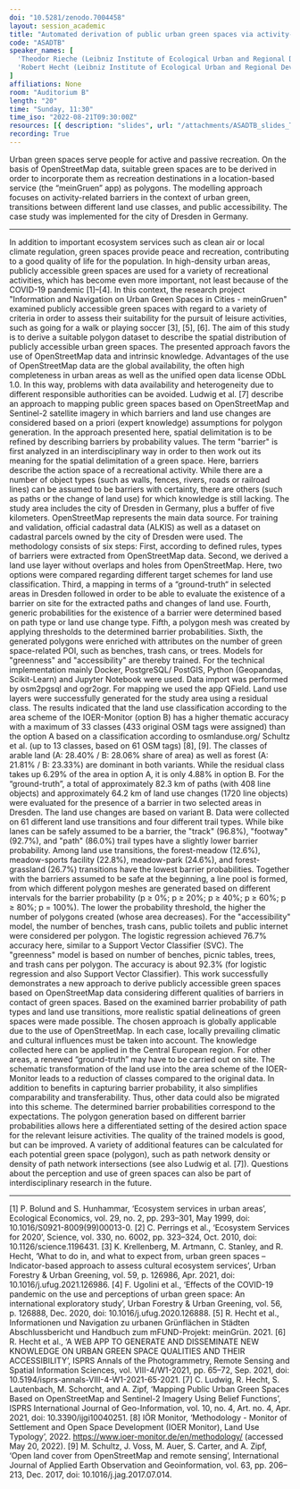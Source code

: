 ```yaml
---
doi: "10.5281/zenodo.7004458"
layout: session_academic
title: "Automated derivation of public urban green spaces via activity-related barriers using OpenStreetMap."
code: "ASADTB"
speaker_names: [
  'Theodor Rieche (Leibniz Institute of Ecological Urban and Regional Development (IOER))',
  'Robert Hecht (Leibniz Institute of Ecological Urban and Regional Development (IOER))'
]
affiliations: None
room: "Auditorium B"
length: "20"
time: "Sunday, 11:30"
time_iso: "2022-08-21T09:30:00Z"
resources: [{ description: "slides", url: "/attachments/ASADTB_slides_TheodorRieche_S_C9M9X9t.pdf" }]
recording: True
---
```


Urban green spaces serve people for active and passive recreation. On the basis of OpenStreetMap data, suitable green spaces are to be derived in order to incorporate them as recreation destinations in a location-based service (the “meinGruen” app) as polygons. The modelling approach focuses on activity-related barriers in the context of urban green, transitions between different land use classes, and public accessibility. The case study was implemented for the city of Dresden in Germany.

<hr>

In addition to important ecosystem services such as clean air or local climate regulation, green spaces provide peace and recreation, contributing to a good quality of life for the population. In high-density urban areas, publicly accessible green spaces are used for a variety of recreational activities, which has become even more important, not least because of the COVID-19 pandemic [1]–[4]. In this context, the research project &#34;Information and Navigation on Urban Green Spaces in Cities - meinGruen&#34; examined publicly accessible green spaces with regard to a variety of criteria in order to assess their suitability for the pursuit of leisure activities, such as going for a walk or playing soccer [3], [5], [6]. The aim of this study is to derive a suitable polygon dataset to describe the spatial distribution of publicly accessible urban green spaces. The presented approach favors the use of OpenStreetMap data and intrinsic knowledge. Advantages of the use of OpenStreetMap data are the global availability, the often high completeness in urban areas as well as the unified open data license ODbL 1.0. In this way, problems with data availability and heterogeneity due to different responsible authorities can be avoided. Ludwig et al. [7] describe an approach to mapping public green spaces based on OpenStreetMap and Sentinel-2 satellite imagery in which barriers and land use changes are considered based on a priori (expert knowledge) assumptions for polygon generation. In the approach presented here, spatial delimitation is to be refined by describing barriers by probability values. The term &#34;barrier&#34; is first analyzed in an interdisciplinary way in order to then work out its meaning for the spatial delimitation of a green space. Here, barriers describe the action space of a recreational activity. While there are a number of object types (such as walls, fences, rivers, roads or railroad lines) can be assumed to be barriers with certainty, there are others (such as paths or the change of land use) for which knowledge is still lacking. The study area includes the city of Dresden in Germany, plus a buffer of five kilometers. OpenStreetMap represents the main data source. For training and validation, official cadastral data (ALKIS) as well as a dataset on cadastral parcels owned by the city of Dresden were used.
The methodology consists of six steps: First, according to defined rules, types of barriers were extracted from OpenStreetMap data. Second, we derived a land use layer without overlaps and holes from OpenStreetMap. Here, two options were compared regarding different target schemes for land use classification. Third, a mapping in terms of a “ground-truth“ in selected areas in Dresden followed in order to be able to evaluate the existence of a barrier on site for the extracted paths and changes of land use. Fourth, generic probabilities for the existence of a barrier were determined based on path type or land use change type. Fifth, a polygon mesh was created by applying thresholds to the determined barrier probabilities. Sixth, the generated polygons were enriched with attributes on the number of green space-related POI, such as benches, trash cans, or trees. Models for &#34;greenness&#34; and &#34;accessibility&#34; are thereby trained.
For the technical implementation mainly Docker, PostgreSQL/ PostGIS, Python (Geopandas, Scikit-Learn) and Jupyter Notebook were used. Data import was performed by osm2pgsql and ogr2ogr. For mapping we used the app QField.
Land use layers were successfully generated for the study area using a residual class. The results indicated that the land use classification according to the area scheme of the IOER-Monitor (option B) has a higher thematic accuracy with a maximum of 33 classes (433 original OSM tags were assigned) than the option A based on a classification according to osmlanduse.org/ Schultz et al. (up to 13 classes, based on 61 OSM tags) [8], [9]. The classes of arable land (A: 28.40% / B: 28.06% share of area) as well as forest (A: 21.81% / B: 23.33%) are dominant in both variants. While the residual class takes up 6.29% of the area in option A, it is only 4.88% in option B. For the “ground-truth”, a total of approximately 82.3 km of paths (with 408 line objects) and approximately 64.2 km of land use changes (1720 line objects) were evaluated for the presence of a barrier in two selected areas in Dresden. The land use changes are based on variant B. Data were collected on 61 different land use transitions and four different trail types. While bike lanes can be safely assumed to be a barrier, the &#34;track&#34; (96.8%), &#34;footway&#34; (92.7%), and &#34;path&#34; (86.0%) trail types have a slightly lower barrier probability. Among land use transitions, the forest-meadow (12.6%), meadow-sports facility (22.8%), meadow-park (24.6%), and forest-grassland (26.7%) transitions have the lowest barrier probabilities. Together with the barriers assumed to be safe at the beginning, a line pool is formed, from which different polygon meshes are generated based on different intervals for the barrier probability (p ≥ 0%; p ≥ 20%; p ≥ 40%; p ≥ 60%; p ≥ 80%; p = 100%). The lower the probability threshold, the higher the number of polygons created (whose area decreases). For the &#34;accessibility&#34; model, the number of benches, trash cans, public toilets and public internet were considered per polygon. The logistic regression achieved 76.7% accuracy here, similar to a Support Vector Classifier (SVC). The &#34;greenness&#34; model is based on number of benches, picnic tables, trees, and trash cans per polygon. The accuracy is about 92.3% (for logistic regression and also Support Vector Classifier). 
This work successfully demonstrates a new approach to derive publicly accessible green spaces based on OpenStreetMap data considering different qualities of barriers in contact of green spaces.  Based on the examined barrier probability of path types and land use transitions, more realistic spatial delineations of green spaces were made possible. The chosen approach is globally applicable due to the use of OpenStreetMap. In each case, locally prevailing climatic and cultural influences must be taken into account. The knowledge collected here can be applied in the Central European region. For other areas, a renewed “ground-truth” may have to be carried out on site. The schematic transformation of the land use into the area scheme of the IOER-Monitor leads to a reduction of classes compared to the original data. In addition to benefits in capturing barrier probability, it also simplifies comparability and transferability. Thus, other data could also be migrated into this scheme. The determined barrier probabilities correspond to the expectations. The polygon generation based on different barrier probabilities allows here a differentiated setting of the desired action space for the relevant leisure activities. The quality of the trained models is good, but can be improved. A variety of additional features can be calculated for each potential green space (polygon), such as path network density or density of path network intersections (see also Ludwig et al. [7]). Questions about the perception and use of green spaces can also be part of interdisciplinary research in the future.

<hr>

[1]	P. Bolund and S. Hunhammar, ‘Ecosystem services in urban areas’, Ecological Economics, vol. 29, no. 2, pp. 293–301, May 1999, doi: 10.1016/S0921-8009(99)00013-0.
[2]	C. Perrings et al., ‘Ecosystem Services for 2020’, Science, vol. 330, no. 6002, pp. 323–324, Oct. 2010, doi: 10.1126/science.1196431.
[3]	K. Krellenberg, M. Artmann, C. Stanley, and R. Hecht, ‘What to do in, and what to expect from, urban green spaces – Indicator-based approach to assess cultural ecosystem services’, Urban Forestry &amp; Urban Greening, vol. 59, p. 126986, Apr. 2021, doi: 10.1016/j.ufug.2021.126986.
[4]	F. Ugolini et al., ‘Effects of the COVID-19 pandemic on the use and perceptions of urban green space: An international exploratory study’, Urban Forestry &amp; Urban Greening, vol. 56, p. 126888, Dec. 2020, doi: 10.1016/j.ufug.2020.126888.
[5]	R. Hecht et al., Informationen und Navigation zu urbanen Grünflächen in Städten Abschlussbericht und Handbuch zum mFUND-Projekt: meinGrün. 2021.
[6]	R. Hecht et al., ‘A WEB APP TO GENERATE AND DISSEMINATE NEW KNOWLEDGE ON URBAN GREEN SPACE QUALITIES AND THEIR ACCESSIBILITY’, ISPRS Annals of the Photogrammetry, Remote Sensing and Spatial Information Sciences, vol. VIII-4/W1-2021, pp. 65–72, Sep. 2021, doi: 10.5194/isprs-annals-VIII-4-W1-2021-65-2021.
[7]	C. Ludwig, R. Hecht, S. Lautenbach, M. Schorcht, and A. Zipf, ‘Mapping Public Urban Green Spaces Based on OpenStreetMap and Sentinel-2 Imagery Using Belief Functions’, ISPRS International Journal of Geo-Information, vol. 10, no. 4, Art. no. 4, Apr. 2021, doi: 10.3390/ijgi10040251.
[8]	IÖR Monitor, ‘Methodology - Monitor of Settlement and Open Space Development (IOER Monitor), Land Use Typology’, 2022. https://www.ioer-monitor.de/en/methodology/ (accessed May 20, 2022).
[9]	M. Schultz, J. Voss, M. Auer, S. Carter, and A. Zipf, ‘Open land cover from OpenStreetMap and remote sensing’, International Journal of Applied Earth Observation and Geoinformation, vol. 63, pp. 206–213, Dec. 2017, doi: 10.1016/j.jag.2017.07.014.

